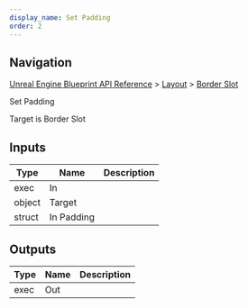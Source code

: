 ```yaml
---
display_name: Set Padding
order: 2
---
```

## Navigation

[Unreal Engine Blueprint API Reference](https://dev.epicgames.com/documentation/en-us/unreal-engine/BlueprintAPI) > [Layout](https://dev.epicgames.com/documentation/en-us/unreal-engine/BlueprintAPI/Layout) > [Border Slot](https://dev.epicgames.com/documentation/en-us/unreal-engine/BlueprintAPI/Layout/BorderSlot)

Set Padding

Target is Border Slot

## Inputs

| Type | Name | Description |
| --- | --- | --- |
| exec | In |  |
| object | Target |  |
| struct | In Padding |  |

## Outputs

| Type | Name | Description |
| --- | --- | --- |
| exec | Out |  |
